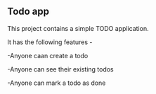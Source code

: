 ## Todo app

This project contains a simple TODO application.

It has the following features -

-Anyone caan create a todo

-Anyone can see their existing todos

-Anyone can mark a todo as done
